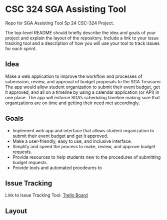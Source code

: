 # CSC 324 SGA Assisting Tool

Repo for SGA Assisting Tool Sp 24 CSC-324 Project.

The top-level README should briefly describe the idea and goals of your project and explain the layout of the repository. Include a link to your issue tracking tool and a description of how you will use your tool to track issues for each sprint.

## Idea

Make a web application to improve the workflow and processes of submission, review, and approval of budget proposals to the SGA Treasurer. The app would allow student organization to submit their event budget, get it approved, and all on a timeline by using a calendar application (or API) in one place. The app will enforce SGA’s scheduling timeline making sure that organizations are on time and getting their need met accordingly.


## Goals

- Implement web app and interface that allows student organization to submit their event budget and get it approved.
- Make a user-friendly, easy to use, and inclusive interface.
- Simplify and speed the process to make, review, and approve budget requests.
- Provide resources to help students new to the procedures of submitting budget requests.
- Provide tools and automated procdeures to 

## Issue Tracking

Link to Issue Tracking Tool: [Trello Board](https://trello.com/invite/b/hfm58bcT/ATTI6cf82e3a6ed83c2febcd910d11c8363a47A90D48/issue-board)

## Layout 


